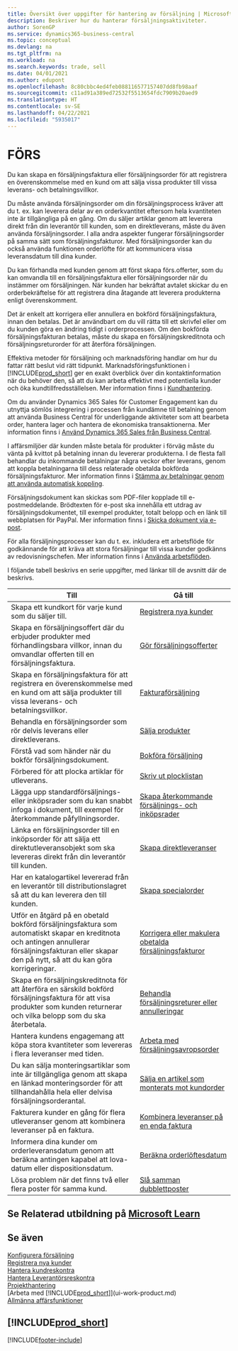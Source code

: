 ```yaml
---
title: Översikt över uppgifter för hantering av försäljning | Microsoft Docs
description: Beskriver hur du hanterar försäljningsaktiviteter.
author: SorenGP
ms.service: dynamics365-business-central
ms.topic: conceptual
ms.devlang: na
ms.tgt_pltfrm: na
ms.workload: na
ms.search.keywords: trade, sell
ms.date: 04/01/2021
ms.author: edupont
ms.openlocfilehash: 8c80cbbc4ed4feb088116577157407dd8fb98aaf
ms.sourcegitcommit: c11ad91a389ed72532f5513654fdc7909b20aed9
ms.translationtype: HT
ms.contentlocale: sv-SE
ms.lasthandoff: 04/22/2021
ms.locfileid: "5935017"
---
```

# <a name="sales"></a>FÖRS
Du kan skapa en försäljningsfaktura eller försäljningsorder för att registrera en överenskommelse med en kund om att sälja vissa produkter till vissa leverans- och betalningsvillkor.

Du måste använda försäljningsorder om din försäljningsprocess kräver att du t. ex. kan leverera delar av en orderkvantitet eftersom hela kvantiteten inte är tillgängliga på en gång. Om du säljer artiklar genom att leverera direkt från din leverantör till kunden, som en direktleverans, måste du även använda försäljningsorder. I alla andra aspekter fungerar försäljningsorder på samma sätt som försäljningsfakturor. Med försäljningsorder kan du också använda funktionen orderlöfte för att kommunicera vissa leveransdatum till dina kunder.  

Du kan förhandla med kunden genom att först skapa förs.offerter, som du kan omvandla till en försäljningsfaktura eller försäljningsorder när du instämmer om försäljningen. När kunden har bekräftat avtalet skickar du en orderbekräftelse för att registrera dina åtagande att leverera produkterna enligt överenskomment.

Det är enkelt att korrigera eller annullera en bokförd försäljningsfaktura, innan den betalas. Det är användbart om du vill rätta till ett skrivfel eller om du kunden göra en ändring tidigt i orderprocessen. Om den bokförda försäljningsfakturan betalas, måste du skapa en försäljningskreditnota och försäljningsreturorder för att återföra försäljningen.

Effektiva metoder för försäljning och marknadsföring handlar om hur du fattar rätt beslut vid rätt tidpunkt. Marknadsföringsfunktionen i [!INCLUDE[prod_short](includes/prod_short.md)] ger en exakt överblick över din kontaktinformation när du behöver den, så att du kan arbeta effektivt med potentiella kunder och öka kundtillfredsställelsen. Mer information finns i [Kundhantering](marketing-relationship-management.md).

Om du använder Dynamics 365 Sales för Customer Engagement kan du utnyttja sömlös integrering i processen från kundämne till betalning genom att använda Business Central för underliggande aktiviteter som att bearbeta order, hantera lager och hantera de ekonomiska transaktionerna. Mer information finns i [Använd Dynamics 365 Sales från Business Central](marketing-integrate-dynamicscrm.md).

I affärsmiljöer där kunden måste betala för produkter i förväg måste du vänta på kvittot på betalning innan du levererar produkterna. I de flesta fall behandlar du inkommande betalningar några veckor efter leverans, genom att koppla betalningarna till dess relaterade obetalda bokförda försäljningsfakturor. Mer information finns i [Stämma av betalningar genom att använda automatisk koppling](receivables-how-reconcile-payments-auto-application.md).

Försäljningsdokument kan skickas som PDF-filer kopplade till e-postmeddelande. Brödtexten för e-post ska innehålla ett utdrag av försäljningsdokumentet, till exempel produkter, totalt belopp och en länk till webbplatsen för PayPal. Mer information finns i [Skicka dokument via e-post](ui-how-send-documents-email.md).

För alla försäljningsprocesser kan du t. ex. inkludera ett arbetsflöde för godkännande för att kräva att stora försäljningar till vissa kunder godkänns av redovisningschefen. Mer information finns i [Använda arbetsflöden](across-use-workflows.md).

I följande tabell beskrivs en serie uppgifter, med länkar till de avsnitt där de beskrivs.

| Till | Gå till |
| --- | --- |
|Skapa ett kundkort för varje kund som du säljer till.|[Registrera nya kunder](sales-how-register-new-customers.md)|
| Skapa en försäljningsoffert där du erbjuder produkter med förhandlingsbara villkor, innan du omvandlar offerten till en försäljningsfaktura. |[Gör försäljningsofferter](sales-how-make-offers.md) |
| Skapa en försäljningsfaktura för att registrera en överenskommelse med en kund om att sälja produkter till vissa leverans- och betalningsvillkor. |[Fakturaförsäljning](sales-how-invoice-sales.md) |
| Behandla en försäljningsorder som rör delvis leverans eller direktleverans. |[Sälja produkter](sales-how-sell-products.md) |
|Förstå vad som händer när du bokför försäljningsdokument.|[Bokföra försäljning](ui-post-sales.md)|
|Förbered för att plocka artiklar för utleverans.|[Skriv ut plocklistan](sales-how-print-picking-list.md)|
|Lägga upp standardförsäljnings- eller inköpsrader som du kan snabbt infoga i dokument, till exempel för återkommande påfyllningsorder.|[Skapa återkommande försäljnings- och inköpsrader](sales-how-work-standard-lines.md)|  
| Länka en försäljningsorder till en inköpsorder för att sälja ett direktutleveransobjekt som ska levereras direkt från din leverantör till kunden. |[Skapa direktleveranser](sales-how-drop-shipment.md) |
|Har en katalogartikel levererad från en leverantör till distributionslagret så att du kan leverera den till kunden.|[Skapa specialorder](sales-how-to-create-special-orders.md)|
| Utför en åtgärd på en obetald bokförd försäljningsfaktura som automatiskt skapar en kreditnota och antingen annullerar försäljningsfakturan eller skapar den på nytt, så att du kan göra korrigeringar. |[Korrigera eller makulera obetalda försäljningsfakturor](sales-how-correct-cancel-sales-invoice.md) |
| Skapa en försäljningskreditnota för att återföra en särskild bokförd försäljningsfaktura för att visa produkter som kunden returnerar och vilka belopp som du ska återbetala. |[Behandla försäljningsreturer eller annulleringar](sales-how-process-sales-returns-cancellations.md) |
|Hantera kundens engagemang att köpa stora kvantiteter som levereras i flera leveranser med tiden.|[Arbeta med försäljningsavropsorder](sales-how-to-create-blanket-sales-orders.md)|
|Du kan sälja monteringsartiklar som inte är tillgängliga genom att skapa en länkad monteringsorder för att tillhandahålla hela eller delvisa försäljningsorderantal.|[Sälja en artikel som monterats mot kundorder](assembly-how-to-sell-items-assembled-to-order.md)|
|Fakturera kunder en gång för flera utleveranser genom att kombinera leveranser på en faktura.|[Kombinera leveranser på en enda faktura](sales-how-to-combine-shipments-on-a-single-invoice.md)|
|Informera dina kunder om orderleveransdatum genom att beräkna antingen kapabel att lova-datum eller dispositionsdatum.|[Beräkna orderlöftesdatum](sales-how-to-calculate-order-promising-dates.md)|
|Lösa problem när det finns två eller flera poster för samma kund.|[Slå samman dubblettposter](sales-how-merge-duplicate-records.md)|

## <a name="see-related-training-at-microsoft-learn"></a>Se Relaterad utbildning på [Microsoft Learn](/learn/paths/sell-items-services-dynamics-365-business-central/)

## <a name="see-also"></a>Se även
[Konfigurera försäljning](sales-setup-sales.md)  
[Registrera nya kunder](sales-how-register-new-customers.md)  
[Hantera kundreskontra](receivables-manage-receivables.md)  
[Hantera Leverantörsreskontra](payables-manage-payables.md)  
[Projekthantering](projects-manage-projects.md)    
[Arbeta med [!INCLUDE[prod_short](includes/prod_short.md)]](ui-work-product.md)  
[Allmänna affärsfunktioner](ui-across-business-areas.md)

## [!INCLUDE[prod_short](includes/free_trial_md.md)]  


[!INCLUDE[footer-include](includes/footer-banner.md)]
